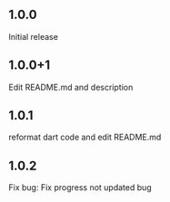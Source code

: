 ## 1.0.0

Initial release

## 1.0.0+1

Edit README.md and description

## 1.0.1

reformat dart code and edit README.md

## 1.0.2

Fix bug: Fix progress not updated bug